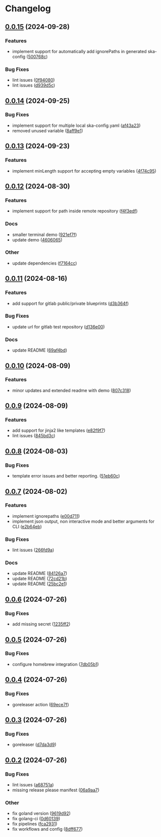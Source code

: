 # Changelog

## [0.0.15](https://github.com/gchiesa/ska/compare/v0.0.14...v0.0.15) (2024-09-28)


### Features

* implement support for automatically add ignorePaths in generated ska-config ([500768c](https://github.com/gchiesa/ska/commit/500768c995813ad8428a3c2cab1d28f2675e9f92))


### Bug Fixes

* lint issues ([0f94080](https://github.com/gchiesa/ska/commit/0f94080b951b5095f5b14b45797d96429bfc8955))
* lint issues ([d939d5c](https://github.com/gchiesa/ska/commit/d939d5c4d36f86ddf25b4fbd82ea1645e172129d))

## [0.0.14](https://github.com/gchiesa/ska/compare/v0.0.13...v0.0.14) (2024-09-25)


### Bug Fixes

* implement support for multiple local ska-config.yaml ([af43a23](https://github.com/gchiesa/ska/commit/af43a234ffcb6213446da1f0297e0d6456fa2e2a))
* removed unused variable ([8aff9e1](https://github.com/gchiesa/ska/commit/8aff9e118d8f7378a72c3527983c749a5bb27472))

## [0.0.13](https://github.com/gchiesa/ska/compare/v0.0.12...v0.0.13) (2024-09-23)


### Features

* implement minLength support for accepting empty variables ([4f74c95](https://github.com/gchiesa/ska/commit/4f74c95f97f2ab90bb302a7b61738570e5f12a91))

## [0.0.12](https://github.com/gchiesa/ska/compare/v0.0.11...v0.0.12) (2024-08-30)


### Features

* implement support for path inside remote repository ([f4f3edf](https://github.com/gchiesa/ska/commit/f4f3edff764c47b032420f72a10dbbf019a97d16))


### Docs

* smaller terminal demo ([921ef7f](https://github.com/gchiesa/ska/commit/921ef7fbcca152c0712c71bc982b3a1a7c14761f))
* update demo ([4606065](https://github.com/gchiesa/ska/commit/4606065a35ecd3462c2f7989dd566552e5d325d3))


### Other

* update dependencies ([f7164cc](https://github.com/gchiesa/ska/commit/f7164ccc074372d883d16292958f10f85d602ec2))

## [0.0.11](https://github.com/gchiesa/ska/compare/v0.0.10...v0.0.11) (2024-08-16)


### Features

* add support for gitlab public/private blueprints ([d3b364f](https://github.com/gchiesa/ska/commit/d3b364ff50815b02a30945abfda6372690ff704c))


### Bug Fixes

* update url for gitlab test repository ([d136e00](https://github.com/gchiesa/ska/commit/d136e00768de7b1ce2f2a3e1b77d41dece6d77a7))


### Docs

* update README ([69af4bd](https://github.com/gchiesa/ska/commit/69af4bd700af311e26808875dbe93f2f79a639e4))

## [0.0.10](https://github.com/gchiesa/ska/compare/v0.0.9...v0.0.10) (2024-08-09)


### Features

* minor updates and extended readme with demo ([807c318](https://github.com/gchiesa/ska/commit/807c318a6e1d6730c6d539afbe0b48a712a17004))

## [0.0.9](https://github.com/gchiesa/ska/compare/v0.0.8...v0.0.9) (2024-08-09)


### Features

* add support for jinja2 like templates ([e82f9f7](https://github.com/gchiesa/ska/commit/e82f9f7757422d7f1807bab9914bc7dc11383a8a))
* lint issues ([845bd3c](https://github.com/gchiesa/ska/commit/845bd3c60697609b4cfc29155cce75ab3d9892aa))

## [0.0.8](https://github.com/gchiesa/ska/compare/v0.0.7...v0.0.8) (2024-08-03)


### Bug Fixes

* template error issues and better reporting. ([51eb60c](https://github.com/gchiesa/ska/commit/51eb60c95a0f4cfbd601d398ac94b17f36d134a2))

## [0.0.7](https://github.com/gchiesa/ska/compare/v0.0.6...v0.0.7) (2024-08-02)


### Features

* implement ignorepaths ([e00d711](https://github.com/gchiesa/ska/commit/e00d7117411743b80c0e54bd9ae706dc81451375))
* implement json output, non interactive mode and better arguments for CLI ([e2b64eb](https://github.com/gchiesa/ska/commit/e2b64eb2fdadc9dd720c5a9216d38f39d1204a1c))


### Bug Fixes

* lint issues ([266fd9a](https://github.com/gchiesa/ska/commit/266fd9af7cf40986d7eb5025fe03638eaf6f6e45))


### Docs

* update README ([84126a7](https://github.com/gchiesa/ska/commit/84126a7e5fa7b87227bdeb774ec89a2d924ec72e))
* update README ([72cd21b](https://github.com/gchiesa/ska/commit/72cd21b646c10238be0e79521a20f0e7eda8decb))
* update README ([25bc2e1](https://github.com/gchiesa/ska/commit/25bc2e10b5541300c7046e55ebbf44a66594ba90))

## [0.0.6](https://github.com/gchiesa/ska/compare/v0.0.5...v0.0.6) (2024-07-26)


### Bug Fixes

* add missing secret ([1235ff2](https://github.com/gchiesa/ska/commit/1235ff296936534285f89f1a98790e01e739fb15))

## [0.0.5](https://github.com/gchiesa/ska/compare/v0.0.4...v0.0.5) (2024-07-26)


### Bug Fixes

* configure homebrew integration ([7db05b1](https://github.com/gchiesa/ska/commit/7db05b1e35ecf3d799b6fa05fbd115f25aa0aa40))

## [0.0.4](https://github.com/gchiesa/ska/compare/v0.0.3...v0.0.4) (2024-07-26)


### Bug Fixes

* goreleaser action ([69ece7f](https://github.com/gchiesa/ska/commit/69ece7feddb1def0e6fc27cb3c8ed0db7aabe3cd))

## [0.0.3](https://github.com/gchiesa/ska/compare/v0.0.2...v0.0.3) (2024-07-26)


### Bug Fixes

* goreleaser ([d7da3d9](https://github.com/gchiesa/ska/commit/d7da3d98a2c80134ae86a53ef1b8ed8fbae9b020))

## [0.0.2](https://github.com/gchiesa/ska/compare/v0.0.1...v0.0.2) (2024-07-26)


### Bug Fixes

* lint issues ([a68751a](https://github.com/gchiesa/ska/commit/a68751a2996a710df5850d6bbe76f6afb00f5a6c))
* missing release please manifest ([06a9aa7](https://github.com/gchiesa/ska/commit/06a9aa7d617dba30099e59ea49534df3934233dc))


### Other

* fix goland version ([9619d92](https://github.com/gchiesa/ska/commit/9619d921ad045e0278e53d72bb271fec3b30b0d4))
* fix golang-ci ([0d60139](https://github.com/gchiesa/ska/commit/0d601394f418c2285cd5acabb7742fd04d730dab))
* fix pipelines ([fca2931](https://github.com/gchiesa/ska/commit/fca29314f2a9f6fb28f42716d254c085fa7f99a3))
* fix workflows and config ([8dff677](https://github.com/gchiesa/ska/commit/8dff6770235a69f6fcda5a0a9811cedaaf0473ac))
